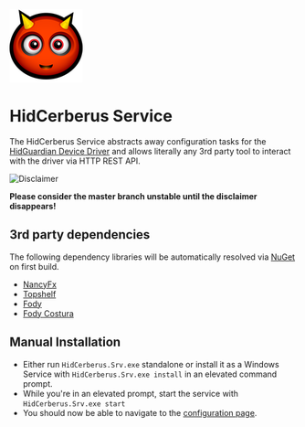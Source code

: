 ![](HidCerberus/devil.png)

# HidCerberus Service
The HidCerberus Service abstracts away configuration tasks for the [HidGuardian Device Driver](../../../HidGuardian) and allows literally any 3rd party tool to interact with the driver via HTTP REST API.

![Disclaimer](http://nefarius.at/public/Alpha-Disclaimer.png)

**Please consider the master branch unstable until the disclaimer disappears!**

## 3rd party dependencies
The following dependency libraries will be automatically resolved via [NuGet](http://www.nuget.org/) on first build.
 * [NancyFx](http://nancyfx.org/)
 * [Topshelf](http://topshelf-project.com/)
 * [Fody](https://github.com/Fody/Fody)
 * [Fody Costura](https://github.com/Fody/Costura)

## Manual Installation
 * Either run `HidCerberus.Srv.exe` standalone or install it as a Windows Service with `HidCerberus.Srv.exe install` in an elevated command prompt.
 * While you're in an elevated prompt, start the service with `HidCerberus.Srv.exe start`
 * You should now be able to navigate to the [configuration page](http://localhost:26762/).
